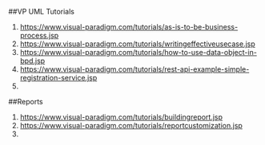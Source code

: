 ##VP UML Tutorials
1. https://www.visual-paradigm.com/tutorials/as-is-to-be-business-process.jsp
2. https://www.visual-paradigm.com/tutorials/writingeffectiveusecase.jsp
3. https://www.visual-paradigm.com/tutorials/how-to-use-data-object-in-bpd.jsp
4. https://www.visual-paradigm.com/tutorials/rest-api-example-simple-registration-service.jsp
5. 

##Reports
1. https://www.visual-paradigm.com/tutorials/buildingreport.jsp
2. https://www.visual-paradigm.com/tutorials/reportcustomization.jsp
3. 
